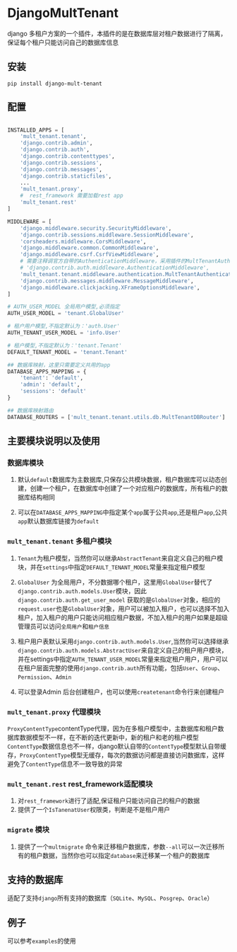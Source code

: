 # DjangoMultTenant

django 多租户方案的一个插件，本插件的是在数据库层对租户数据进行了隔离，保证每个租户只能访问自己的数据库信息

## 安装

```shell
pip install django-mult-tenant
```

## 配置

```python

INSTALLED_APPS = [
    'mult_tenant.tenant',
    'django.contrib.admin',
    'django.contrib.auth',
    'django.contrib.contenttypes',
    'django.contrib.sessions',
    'django.contrib.messages',
    'django.contrib.staticfiles',
    ...
    'mult_tenant.proxy',
    #  rest_framework 需要加载rest app
    'mult_tenant.rest'
]

MIDDLEWARE = [
    'django.middleware.security.SecurityMiddleware',
    'django.contrib.sessions.middleware.SessionMiddleware',
    'corsheaders.middleware.CorsMiddleware',
    'django.middleware.common.CommonMiddleware',
    'django.middleware.csrf.CsrfViewMiddleware',
    # 需要注释调官方自带的AuthenticationMiddleware，采用插件的MultTenantAuthenticationMiddleware
    # 'django.contrib.auth.middleware.AuthenticationMiddleware',
    'mult_tenant.tenant.middleware.authentication.MultTenantAuthenticationMiddleware',
    'django.contrib.messages.middleware.MessageMiddleware',
    'django.middleware.clickjacking.XFrameOptionsMiddleware',
]

# AUTH_USER_MODEL 全局用户模型,必须指定
AUTH_USER_MODEL = 'tenant.GlobalUser'

# 租户用户模型,不指定默认为：'auth.User'
AUTH_TENANT_USER_MODEL = 'info.User'

# 租户模型,不指定默认为：'tenant.Tenant'
DEFAULT_TENANT_MODEL = 'tenant.Tenant'

## 数据库映射，这里只需要定义共用的app
DATABASE_APPS_MAPPING = {
    'tenant': 'default',
    'admin': 'default',
    'sessions': 'default'
}

## 数据库映射路由
DATABASE_ROUTERS = ['mult_tenant.tenant.utils.db.MultTenantDBRouter']

```

## 主要模块说明以及使用

### 数据库模块

1. 默认`default`数据库为主数据库,只保存公共模块数据，租户数据库可以动态创建，创建一个租户，在数据库中创建了一个对应租户的数据库，所有租户的数据库结构相同

2. 可以在`DATABASE_APPS_MAPPING`中指定某个`app`属于公共`app`,还是租户`app`,公共`app`默认数据库链接为`default`

### `mult_tenant.tenant` 多租户模块


1. `Tenant`为租户模型，当然你可以继承`AbstractTenant`来自定义自己的租户模块，并在`settings`中指定`DEFAULT_TENANT_MODEL`常量来指定租户模型

2. `GlobalUser` 为全局用户，不分数据哪个租户，这里用`GlobalUser`替代了`django.contrib.auth.models.User`模块，因此`django.contrib.auth.get_user_model` 获取的是`GlobalUser`对象，相应的`request.user`也是`GlobalUser`对象，用户可以被加入租户，也可以选择不加入租户，加入租户的用户只能访问相应租户数据，不加入租户的用户如果是超级管理员可以访问`全局用户`和`租户信息`

3. 租户用户表默认采用`django.contrib.auth.models.User`,当然你可以选择继承`django.contrib.auth.models.AbstractUser`来自定义自己的租户用户模块，并在settings中指定`AUTH_TENANT_USER_MODEL`常量来指定租户用户，用户可以在租户层面完整的使用`django.contrib.auth`所有功能，包括`User`、`Group`、`Permission`、`Admin`

4. 可以登录Admin 后台创建租户，也可以使用`createtenant`命令行来创建租户


### `mult_tenant.proxy` 代理模块

`ProxyContentType`contentType代理，因为在多租户模型中，主数据库和租户数据库数据模型不一样，在不断的迭代更新中，新的租户和老的租户模型`ContentType`数据信息也不一样，django默认自带的`ContentType`模型默认自带缓存，`ProxyContentType`模型无缓存，每次的数据访问都是直接访问数据库，这样避免了`ContentType`信息不一致导致的异常


### `mult_tenant.rest` rest_framework适配模块

1. 对`rest_framework`进行了适配,保证租户只能访问自己的租户的数据
2. 提供了一个`IsTanenatUser`权限类，判断是不是租户用户



### `migrate` 模块

1. 提供了一个`multmigrate` 命令来迁移租户数据库，参数`--all`可以一次迁移所有的租户数据，当然你也可以指定`database`来迁移某一个租户的数据库


## 支持的数据库

适配了支持`django`所有支持的数据库（`SQLite`、`MySQL`、`Posgrep`、`Oracle`）


## 例子

可以参考`examples`的使用

